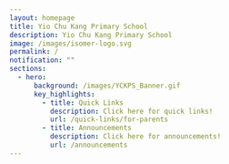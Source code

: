 ```yaml
---
layout: homepage
title: Yio Chu Kang Primary School
description: Yio Chu Kang Primary School
image: /images/isomer-logo.svg
permalink: /
notification: ""
sections:
  - hero:
      background: /images/YCKPS_Banner.gif
      key_highlights:
        - title: Quick Links
          description: Click here for quick links!
          url: /quick-links/for-parents
        - title: Announcements
          description: Click here for announcements!
          url: /announcements
---
```

